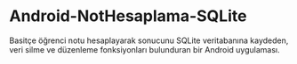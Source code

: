 # Android-NotHesaplama-SQLite

Basitçe öğrenci notu hesaplayarak sonucunu SQLite veritabanına kaydeden, veri silme ve düzenleme fonksiyonları bulunduran bir Android uygulaması.
